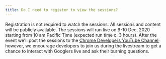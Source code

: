 ```yaml
---
title: Do I need to register to view the sessions?
---
```


Registration is not required to watch the sessions. All sessions and content will be publicly available. The sessions will run live on 9-10 Dec, 2020 starting from 10 am Pacific Time (expected run time c. 3 hours). After the event we'll post the sessions to the <a href="https://www.youtube.com/channel/UCnUYZLuoy1rq1aVMwx4aTzw?sub_confirmation=1" target="_blank" rel="noopener noreferrer">Chrome Developers YouTube Channel</a>; however, we encourage developers to join us during the livestream to get a chance to interact with Googlers live and ask their burning questions.

